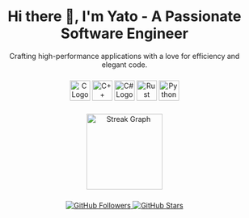 <h1 align="center">Hi there 👋, I'm Yato - A Passionate Software Engineer</h1>

<p align="center">Crafting high-performance applications with a love for efficiency and elegant code.</p>

###

<div align="center">
  <img src="https://cdn.jsdelivr.net/gh/devicons/devicon/icons/c/c-original.svg" height="40" alt="C Logo" title="C" />
  <img src="https://cdn.jsdelivr.net/gh/devicons/devicon/icons/cplusplus/cplusplus-original.svg" height="40" alt="C++ Logo" title="C++" />
  <img src="https://cdn.jsdelivr.net/gh/devicons/devicon/icons/csharp/csharp-original.svg" height="40" alt="C# Logo" title="C#" />
  <img src="https://skillicons.dev/icons?i=rust" height="40" alt="Rust Logo" title="Rust" />
  <img src="https://cdn.jsdelivr.net/gh/devicons/devicon/icons/python/python-original.svg" height="40" alt="Python Logo" title="Python" />
</div>

###

<div align="center">
  <img src="https://streak-stats.demolab.com?user=yato-sketch&locale=en&mode=daily&theme=dracula&hide_border=false&border_radius=5" height="150" alt="Streak Graph" />
<!--   <img src="https://github-readme-stats.vercel.app/api/top-langs?username=yato-sketch&locale=en&hide_title=false&hide=html,css,cmake,scss,shell,javascript,makefile,Bicep&layout=compact&card_width=320&langs_count=5&theme=dracula&hide_border=false" height="150" alt="Languages Graph" /> -->
</div>

###

<div align="center">
  <a href="https://github.com/yato-sketch" target="_blank">
    <img src="https://img.shields.io/github/followers/yato-sketch?label=Follow%20Me&style=social" alt="GitHub Followers" />
  </a>
  <a href="https://github.com/yato-sketch?tab=repositories" target="_blank">
    <img src="https://img.shields.io/github/stars/yato-sketch?label=Star%20My%20Repos&style=social" alt="GitHub Stars" />
  </a>
</div>

###
